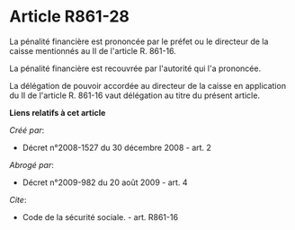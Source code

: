 # Article R861-28

La pénalité financière est prononcée par le préfet ou le directeur de la caisse mentionnés au II de l'article R. 861-16. 

La pénalité financière est recouvrée par l'autorité qui l'a prononcée. 

La délégation de pouvoir accordée au directeur de la caisse en application du II de l'article R. 861-16 vaut délégation au
titre du présent article.

**Liens relatifs à cet article**

_Créé par_:

  - Décret n°2008-1527 du 30 décembre 2008 - art. 2

_Abrogé par_:

  - Décret n°2009-982 du 20 août 2009 - art. 4

_Cite_:

  - Code de la sécurité sociale. - art. R861-16
